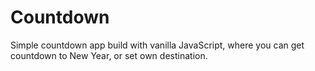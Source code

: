 # Countdown

Simple countdown app build with vanilla JavaScript, where you can get countdown to New Year, or set own destination.

